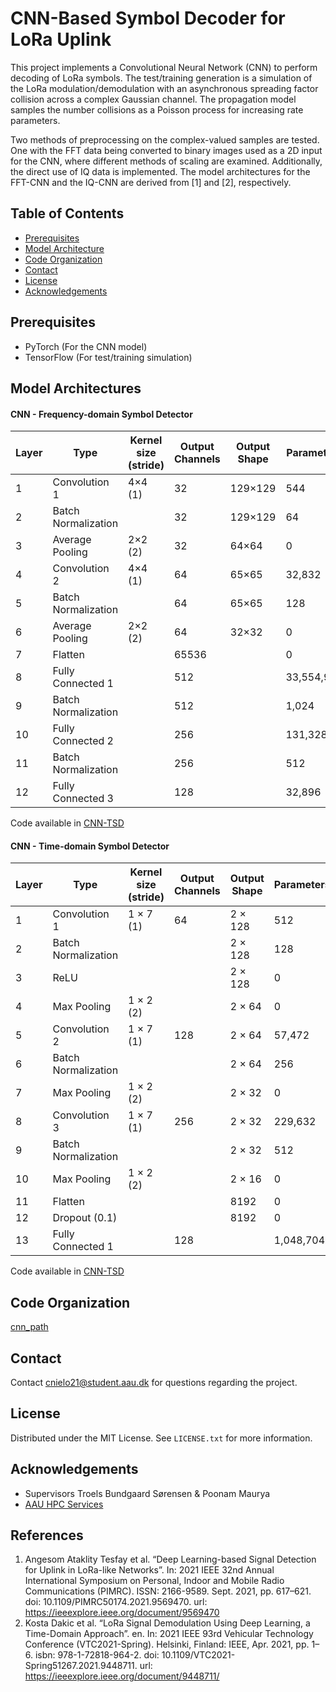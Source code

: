 # CNN-Based Symbol Decoder for LoRa Uplink

This project implements a Convolutional Neural Network (CNN) to perform decoding of LoRa symbols. The test/training generation is a simulation of the LoRa modulation/demodulation with an asynchronous spreading factor collision across a complex Gaussian channel. The propagation model samples the number collisions as a Poisson process for increasing rate parameters.

Two methods of preprocessing on the complex-valued samples are tested. One with the FFT data being converted to binary images used as a 2D input for the CNN, where different methods of scaling are examined. Additionally, the direct use of IQ data is implemented. The model architectures for the FFT-CNN and the IQ-CNN are derived from [1] and [2], respectively.

## Table of Contents
- [Prerequisites](#prerequisites)
- [Model Architecture](#model-architecture)
- [Code Organization](#code-organization)
- [Contact](#contact)
- [License](#license)
- [Acknowledgements](#acknowledgements)


## Prerequisites
- PyTorch (For the CNN model)
- TensorFlow (For test/training simulation)

## Model Architectures
#### CNN - Frequency-domain Symbol Detector 
| Layer | Type             | Kernel size (stride) | Output Channels | Output Shape  | Parameters  |
|-------|------------------|----------------------|-----------------|---------------|-------------|
| 1     | Convolution 1    | 4×4 (1)              | 32              | 129×129       | 544         |
| 2     | Batch Normalization |                   | 32              | 129×129       | 64          |
| 3     | Average Pooling  | 2×2 (2)              | 32              | 64×64         | 0           |
| 4     | Convolution 2      | 4×4 (1)              | 64              | 65×65         | 32,832      |
| 5     | Batch Normalization |                   | 64              | 65×65         | 128         |
| 6     | Average Pooling  | 2×2 (2)              | 64              | 32×32         | 0           |
| 7     | Flatten          |                      | 65536           |               | 0           |
| 8     | Fully Connected 1 |                      | 512             |               | 33,554,944  |
| 9     | Batch Normalization |                   | 512             |               | 1,024       |
| 10    | Fully Connected 2 |                      | 256             |               | 131,328     |
| 11    | Batch Normalization |                   | 256             |               | 512         |
| 12    | Fully Connected 3 |                      | 128             |               | 32,896      |

Code available in [CNN-TSD](model_includes/ML_models/LoRaCNN.py)

#### CNN - Time-domain Symbol Detector
| Layer | Type               | Kernel size (stride) | Output Channels | Output Shape | Parameters |
|-------|--------------------|-----------------------|-----------------|--------------|------------|
| 1     | Convolution 1      | 1 × 7 (1)            | 64              | 2 × 128      | 512        |
| 2     | Batch Normalization|                       |                 | 2 × 128      | 128        |
| 3     | ReLU               |                       |                 | 2 × 128      | 0          |
| 4     | Max Pooling        | 1 × 2 (2)            |                 | 2 × 64       | 0          |
| 5     | Convolution 2      | 1 × 7 (1)            | 128             | 2 × 64       | 57,472     |
| 6     | Batch Normalization|                       |                 | 2 × 64       | 256        |
| 7     | Max Pooling        | 1 × 2 (2)            |                 | 2 × 32       | 0          |
| 8     | Convolution 3      | 1 × 7 (1)            | 256             | 2 × 32       | 229,632    |
| 9     | Batch Normalization|                       |                 | 2 × 32       | 512        |
| 10    | Max Pooling        | 1 × 2 (2)            |                 | 2 × 16       | 0          |
| 11    | Flatten            |                       |                 | 8192         | 0          |
| 12    | Dropout (0.1)      |                       |                 | 8192         | 0          |
| 13    | Fully Connected 1    |                       | 128             |              | 1,048,704  |

Code available in [CNN-TSD](model_includes/ML_models/LoRaCNN.py)

## Code Organization
[cnn_path](cnn_path/)

## Contact 
Contact [cnielo21@student.aau.dk](mailto:cnielo21@student.aau.dk) for questions regarding the project.

## License
Distributed under the MIT License. See `LICENSE.txt` for more information.

## Acknowledgements
- Supervisors Troels Bundgaard Sørensen & Poonam Maurya
- [AAU HPC Services](https://hpc.aau.dk/ai-lab/)

## References
1. Angesom Ataklity Tesfay et al. “Deep Learning-based Signal Detection for Uplink in LoRa-like Networks”. In: 2021 IEEE 32nd Annual International Symposium on Personal, Indoor and Mobile Radio Communications (PIMRC). ISSN: 2166-9589. Sept. 2021, pp. 617–621. doi: 10.1109/PIMRC50174.2021.9569470. url: https://ieeexplore.ieee.org/document/9569470
2. Kosta Dakic et al. “LoRa Signal Demodulation Using Deep Learning, a Time-Domain Approach”. en. In: 2021 IEEE 93rd Vehicular Technology Conference (VTC2021-Spring). Helsinki, Finland: IEEE, Apr. 2021, pp. 1–6. isbn: 978-1-72818-964-2. doi: 10.1109/VTC2021-Spring51267.2021.9448711. url: https://ieeexplore.ieee.org/document/9448711/

